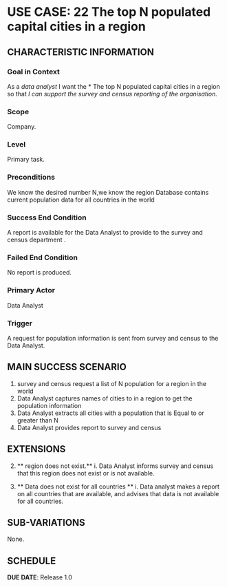 # USE CASE: 22 The top N populated capital cities in a region 

## CHARACTERISTIC INFORMATION

### Goal in Context

As a *data analyst* I want the *  The top N populated capital cities in a region   so that *I can support the survey and census reporting of the organisation.*

### Scope

Company.

### Level

Primary task.

### Preconditions

We know the desired number N,we know the region  Database contains current population data for all countries in the world

### Success End Condition

A report is available for the Data Analyst to provide to the survey and census department  .

### Failed End Condition

No report is produced.

### Primary Actor

Data Analyst

### Trigger

A request for population information is sent from survey and census to the Data Analyst.

## MAIN SUCCESS SCENARIO

1. survey and census request a list of N population for a region in the world
2. Data Analyst captures names of cities to in a region to get the population information
3. Data Analyst  extracts all cities  with a population that is Equal to or greater than N
4. Data Analyst provides report to survey and census

## EXTENSIONS
2. ** region does not  exist.**
   i. Data Analyst informs survey and census that this region does  not exist or is not available.

3. ** Data does not exist for all countries  **
   i. Data analyst makes a report on all countries that are available, and advises that data is not available for all countries.


## SUB-VARIATIONS

None.

## SCHEDULE

**DUE DATE**: Release 1.0
